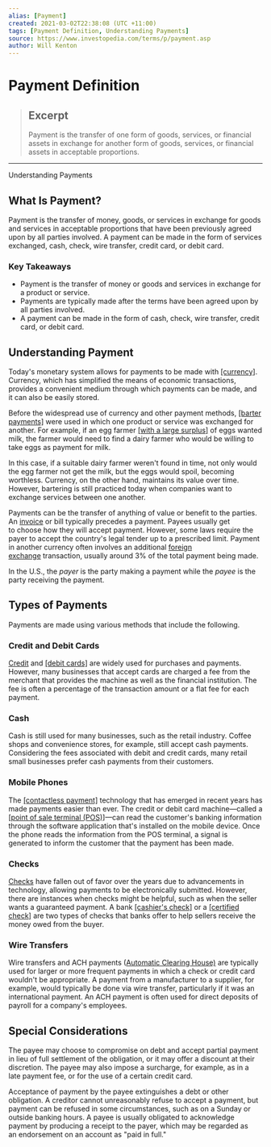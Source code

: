 ```yaml
---
alias: [Payment]
created: 2021-03-02T22:38:08 (UTC +11:00)
tags: [Payment Definition, Understanding Payments]
source: https://www.investopedia.com/terms/p/payment.asp
author: Will Kenton
---
```


# Payment Definition

> ## Excerpt
> Payment is the transfer of one form of goods, services, or financial assets in exchange for another form of goods, services, or financial assets in acceptable proportions.

---

Understanding Payments
## What Is Payment?

Payment is the transfer of money, goods, or services in exchange for goods and services in acceptable proportions that have been previously agreed upon by all parties involved. A payment can be made in the form of services exchanged, cash, check, wire transfer, credit card, or debit card.

### Key Takeaways

-   Payment is the transfer of money or goods and services in exchange for a product or service.
-   Payments are typically made after the terms have been agreed upon by all parties involved.
-   A payment can be made in the form of cash, check, wire transfer, credit card, or debit card.

## Understanding Payment

Today's monetary system allows for payments to be made with [[currency]](https://www.investopedia.com/terms/c/currency.asp). Currency, which has simplified the means of economic transactions, provides a convenient medium through which payments can be made, and it can also be easily stored.

Before the widespread use of currency and other payment methods, [[barter payments]](https://www.investopedia.com/terms/b/barter.asp) were used in which one product or service was exchanged for another. For example, if an egg farmer [[with a large surplus]](https://www.investopedia.com/video/play/producer-surplus/) of eggs wanted milk, the farmer would need to find a dairy farmer who would be willing to take eggs as payment for milk.

In this case, if a suitable dairy farmer weren't found in time, not only would the egg farmer not get the milk, but the eggs would spoil, becoming worthless. Currency, on the other hand, maintains its value over time. However, bartering is still practiced today when companies want to exchange services between one another.

Payments can be the transfer of anything of value or benefit to the parties. An [invoice](https://www.investopedia.com/terms/i/invoice.asp) or bill typically precedes a payment. Payees usually get to choose how they will accept payment. However, some laws require the payer to accept the country's legal tender up to a prescribed limit. Payment in another currency often involves an additional [foreign exchange](https://www.investopedia.com/articles/personal-finance/022415/worst-place-exchange-currency.asp) transaction, usually around 3% of the total payment being made.

In the U.S., the _payer_ is the party making a payment while the _payee_ is the party receiving the payment.

## Types of Payments

Payments are made using various methods that include the following.

### Credit and Debit Cards

[Credit](https://www.investopedia.com/terms/c/creditcard.asp) and [[debit cards]](https://www.investopedia.com/terms/d/debitcard.asp) are widely used for purchases and payments. However, many businesses that accept cards are charged a fee from the merchant that provides the machine as well as the financial institution. The fee is often a percentage of the transaction amount or a flat fee for each payment.

### Cash

Cash is still used for many businesses, such as the retail industry. Coffee shops and convenience stores, for example, still accept cash payments. Considering the fees associated with debit and credit cards, many retail small businesses prefer cash payments from their customers.

### Mobile Phones

The [[contactless payment]](https://www.investopedia.com/terms/c/contactless-payment.asp) technology that has emerged in recent years has made payments easier than ever. The credit or debit card machine—called a [[point of sale terminal (POS)]](https://www.investopedia.com/terms/p/point-of-sale-terminal.asp)—can read the customer's banking information through the software application that's installed on the mobile device. Once the phone reads the information from the POS terminal, a signal is generated to inform the customer that the payment has been made.

### Checks

[Checks](https://www.investopedia.com/terms/c/check.asp) have fallen out of favor over the years due to advancements in technology, allowing payments to be electronically submitted. However, there are instances when checks might be helpful, such as when the seller wants a guaranteed payment. A bank [[cashier's check]](https://www.investopedia.com/terms/c/cashierscheck.asp) or a [[certified check]](https://www.investopedia.com/terms/c/certifiedcheck.asp) are two types of checks that banks offer to help sellers receive the money owed from the buyer.

### Wire Transfers

Wire transfers and ACH payments ([Automatic Clearing House)](https://www.investopedia.com/terms/a/ach.asp) are typically used for larger or more frequent payments in which a check or credit card wouldn't be appropriate. A payment from a manufacturer to a supplier, for example, would typically be done via wire transfer, particularly if it was an international payment. An ACH payment is often used for direct deposits of payroll for a company's employees.

## Special Considerations

The payee may choose to compromise on debt and accept partial payment in lieu of full settlement of the obligation, or it may offer a discount at their discretion. The payee may also impose a surcharge, for example, as in a late payment fee, or for the use of a certain credit card.

Acceptance of payment by the payee extinguishes a debt or other obligation. A creditor cannot unreasonably refuse to accept a payment, but payment can be refused in some circumstances, such as on a Sunday or outside banking hours. A payee is usually obligated to acknowledge payment by producing a receipt to the payer, which may be regarded as an endorsement on an account as "paid in full."
